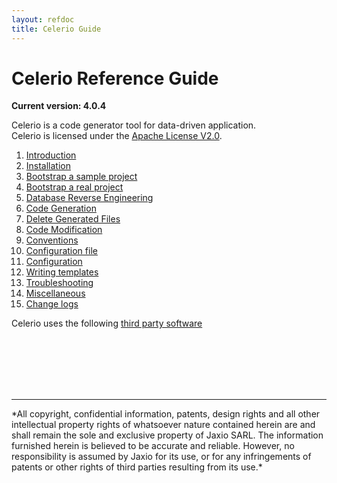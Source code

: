 ```yaml
---
layout: refdoc
title: Celerio Guide 
---
```


Celerio Reference Guide
=======================
**Current version: 4.0.4**

Celerio is a code generator tool for data-driven application.<br/>
Celerio is licensed under the [Apache License V2.0](www.apache.org/licenses/LICENSE-2.0).


1. [Introduction](introduction.html)
2. [Installation](installation.html)
3. [Bootstrap a sample project](bootstrap.html)
4. [Bootstrap a real project](bootstrap-real.html)
5. [Database Reverse Engineering](extraction.html)
6. [Code Generation](generation.html)
7. [Delete Generated Files](delete-generated-files.html)
8. [Code Modification](modification.html)
9. [Conventions](convention.html)
10. [Configuration file](configuration-file.html)
11. [Configuration](configuration.html)
12. [Writing templates](templates.html)
13. [Troubleshooting](troubleshooting.html)
14. [Miscellaneous](miscellaneous.html)
15. [Change logs](changelog.html)


Celerio uses the following [third party software](third-party-software-used-by-celerio.html)

<br/>
<br/>
<br/>
<br/>
<br/>
<hr/>
*All copyright, confidential information, patents, design rights and all other 
intellectual property rights of whatsoever nature contained herein are and 
shall remain the sole and exclusive property of Jaxio SARL. The information 
furnished herein is believed to be accurate and reliable. However, no 
responsibility is assumed by Jaxio for its use, or for any infringements 
of patents or other rights of third parties resulting from its use.*

